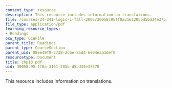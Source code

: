 ```yaml
---
content_type: resource
description: This resource includes information on translations.
file: /courses/24-241-logic-i-fall-2005/30058c95ff0a3161205bd5bd34e37570_chp13.pdf
file_type: application/pdf
learning_resource_types:
- Readings
ocw_type: OCWFile
parent_title: Readings
parent_type: CourseSection
parent_uid: 08ee49f9-2738-2cbe-85d4-6e04eaa3def0
resourcetype: Document
title: chp13.pdf
uid: 30058c95-ff0a-3161-205b-d5bd34e37570
---
```

This resource includes information on translations.


